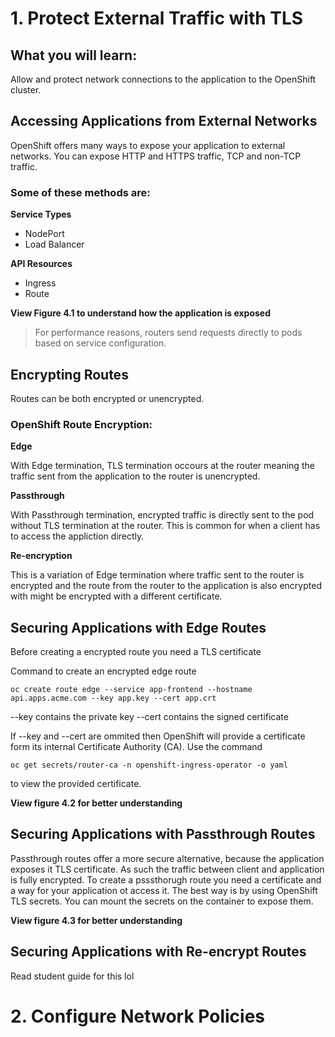 # 1. Protect External Traffic with TLS

## What you will learn:
Allow and protect network connections to the application to the OpenShift cluster.

## Accessing Applications from External Networks
OpenShift offers many ways to expose your application to external networks. You can expose HTTP and HTTPS traffic, TCP and non-TCP traffic. 

### Some of these methods are:

**Service Types**
- NodePort
- Load Balancer

**API Resources**
- Ingress
- Route

**View Figure 4.1 to understand how the application is exposed**
>For performance reasons, routers send requests directly to pods based on service configuration.

## Encrypting Routes
Routes can be both encrypted or unencrypted. 

### OpenShift Route Encryption:

**Edge**

With Edge termination, TLS termination occours at the router meaning the traffic sent from the application to the router is unencrypted.

**Passthrough**

With Passthrough termination, encrypted traffic is directly sent to the pod without TLS termination at the router. This is common for when a client has to access the appliction directly.

**Re-encryption**

This is a variation of Edge termination where traffic sent to the router is encrypted and the route from the router to the application is also encrypted with might be encrypted with a different certificate.

## Securing Applications with Edge Routes

Before creating a encrypted route you need a TLS certificate

Command to create  an encrypted edge route

```
oc create route edge --service app-frontend --hostname api.apps.acme.com --key app.key --cert app.crt
```

--key contains the private key
--cert contains the signed certificate

If --key and --cert are ommited then OpenShift will provide a certificate form its internal Certificate Authority (CA). Use the command 

```
oc get secrets/router-ca -n openshift-ingress-operator -o yaml
```
to view the provided certificate.

**View figure 4.2 for better understanding**

## Securing Applications with Passthrough Routes
Passthrough routes offer a more secure alternative, because the application exposes it TLS certificate. As such the traffic between client and application is fully encrypted. To create a psssthorugh route you need a certificate and a way for your application ot access it. The best way is by using OpenShift TLS secrets. You can mount the secrets on the container to expose them. 

**View figure 4.3 for better understanding**

## Securing Applications with Re-encrypt Routes
Read student guide for this lol


# 2. Configure Network Policies
